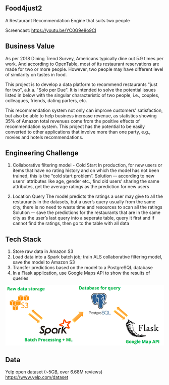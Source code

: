 ## Food4just2

A Restaurant Recommendation Engine that suits two people 

Screencast: https://youtu.be/YC0G9e8o9CI



## Business Value

As per 2018 Dining Trend Survey, Americans typically dine out 5.9 times per work. And according to OpenTable, most of its restaurant reservations are made for two or more people. However, two people may have different level of similarity on tastes in food.

This project is to develop a data platform to recommend restaurants "just for two", a.k.a. "Solo per Due". It is intended to solve the potential issues listed in below with the singular characteristic of two people, i.e., couples, colleagues, friends, dating parters, etc.

This recommendation system not only can improve customers' satisfaction, but also be able to help business increase revenue, as statistics showing 35% of Amazon total revenues come from the positive effects of recommendation system. This project has the potential to be easily converted to other applications that involve more than one party, e.g., movies and hotels recommendations.



## Engineering Challenge

1. Collaborative filtering model - Cold Start
In production, for new users or items that have no rating history and on which the model has not been trained, this is the “cold start problem”.
Solution -- according to new users’ attributes like age, gender etc., find old users’ sharing the same attributes, get the average ratings as the prediction for new users

2. Location Query
The model predicts the ratings a user may give to all the restaurants in the datasets, but a user’s query usually from the same city, there is no need to waste time and resources to scan all the ratings
Solution -- save the predictions for the restaurants that are in the same city as the user’s last query into a seperate table, query it first and if cannot find the ratings, then go to the table with all data


## Tech Stack

1. Store raw data in Amazon S3
2. Load data into a Spark batch job; train ALS collaborative filtering model, save the model to Amazon S3
3. Transfer predictions based on the model to a PostgreSQL database
4. In a Flask application, use Google Maps API to show the results of queries

![alt text](https://github.com/yao-siyu/Food4just2/blob/master/Data%20Pipeline.png)
      

## Data

Yelp open dataset (~5GB, over 6.68M reviews)
https://www.yelp.com/dataset


